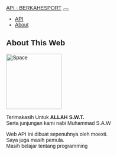 
<!DOCTYPE html>
<html lang="id">
  <head>
    <meta charset="utf-8">
    <meta name="viewport" content="width=device-width, initial-scale=1">
    <meta name="description" content="About Web" />
    <meta name="author" content="@moexti" />
    <meta content='#007FFF' name='theme-color'/>
    <link href="https://cdn.jsdelivr.net/npm/bootstrap@5.0.0-beta2/dist/css/bootstrap.min.css" rel="stylesheet" integrity="sha384-BmbxuPwQa2lc/FVzBcNJ7UAyJxM6wuqIj61tLrc4wSX0szH/Ev+nYRRuWlolflfl" crossorigin="anonymous">
    <base target="_blank"/>
    <title>About This Rest Api</title>
    <style>
      @import url('https://fonts.googleapis.com/css?family=Poppins');
      *{
        font-family: 'Poppins', sans-serif;
      }
    </style>
  </head>
  <body>
  <nav class="navbar navbar-expand-lg navbar-dark bg-primary bg-gradient shadow mb-3">
    <div class="container">
      <a class="navbar-brand fw-bold" href="/">API - BERKAHESPORT</a>
      <button class="navbar-toggler" type="button" data-bs-toggle="collapse" data-bs-target="#navbarNav" aria-controls="navbarNav" aria-expanded="false" aria-label="Toggle navigation">
        <span class="navbar-toggler-icon"></span>
      </button>
      <div class="collapse navbar-collapse" id="navbarNav">
        <ul class="navbar-nav">
          <li class="nav-item">
            <a class="nav-link active" aria-current="page" href="https://cheems-api.herokuapp.com/">API</a>
          </li>
          <li class="nav-item">
            <a class="nav-link active" aria-current="page" href="https://cheems-api/about.html">About</a>
          </li>
        </ul>
      </div>
    </div>
  </nav>
  <div class="container-fluid">
    <div class="card m-3 text-center shadow">
      <h2 class="card-header shadow-sm bg-primary text-white">About This Web</h2>
      <div class="card-body">
      <div class="text-center">
        <img src="https://i.ibb.co/VQQ68JS/berkahesport.jpg" class="rounded-circle shadow mb-3" alt="Space" width="150px" height="150px">
      </div>
        <p class="card-text text-shadow">
        Terimakasih Untuk <b>ALLAH S.W.T.</b><br/>Serta junjungan kami nabi Muhammad S.A.W</p>Web API Ini dibuat sepenuhnya oleh moexti.<br/>Saya juga masih pemula.<br/>Masih belajar tentang programming
      </div>
    </div>
  </div>
  </body>
</html>
